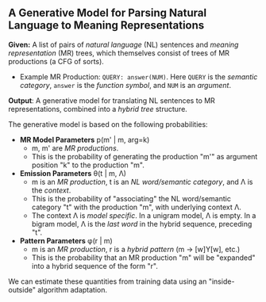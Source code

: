 ## A Generative Model for Parsing Natural Language to Meaning Representations

**Given:** A list of pairs of _natural language_ (NL) sentences and _meaning representation_ (MR) trees, which themselves consist of trees of MR productions (a CFG of sorts).

* Example MR Production: `QUERY: answer(NUM)`. Here `QUERY` is the _semantic category_, `answer` is the _function symbol_, and `NUM` is an _argument_.

**Output**: A generative model for translating NL sentences to MR representations, combined into a _hybrid tree_ structure.

The generative model is based on the following probabilities:

* **MR Model Parameters** p(m' | m, arg=k)
    * m, m' are *MR productions*.
    * This is the probability of generating the production "m'" as argument position "k" to the production "m".
* **Emission Parameters** θ(t | m, Λ)
    * m is an *MR production*, t is an *NL word/semantic category*, and Λ is the *context*.
    * This is the probability of "associating" the NL word/semantic category "t" with the production "m", with underlying context Λ.
    * The context Λ is *model specific*. In a unigram model, Λ is empty. In a bigram model, Λ is the *last word* in the hybrid sequence, preceding "t".
* **Pattern Parameters** φ(r | m)
    * m is an *MR production*, r is a *hybrid pattern* (m -> [w]Y[w], etc.)
    * This is the probability that an MR production "m" will be "expanded" into a hybrid sequence of the form "r".

We can estimate these quantities from training data using an "inside-outside" algorithm adaptation.